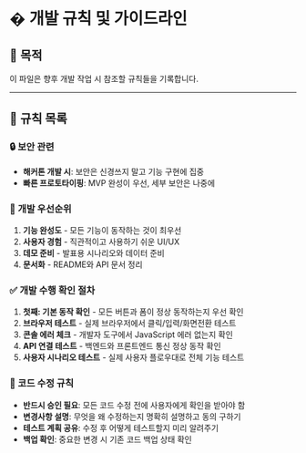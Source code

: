 # � 개발 규칙 및 가이드라인

## 🎯 목적
이 파일은 향후 개발 작업 시 참조할 규칙들을 기록합니다.

---

## 📝 규칙 목록

### 🔒 보안 관련
- **해커톤 개발 시**: 보안은 신경쓰지 말고 기능 구현에 집중
- **빠른 프로토타이핑**: MVP 완성이 우선, 세부 보안은 나중에


### 🚀 개발 우선순위
1. **기능 완성도** - 모든 기능이 동작하는 것이 최우선
2. **사용자 경험** - 직관적이고 사용하기 쉬운 UI/UX
3. **데모 준비** - 발표용 시나리오와 데이터 준비
4. **문서화** - README와 API 문서 정리

### ✅ 개발 수행 확인 절차
1. **첫째: 기본 동작 확인** - 모든 버튼과 폼이 정상 동작하는지 우선 확인
2. **브라우저 테스트** - 실제 브라우저에서 클릭/입력/화면전환 테스트
3. **콘솔 에러 체크** - 개발자 도구에서 JavaScript 에러 없는지 확인
4. **API 연결 테스트** - 백엔드와 프론트엔드 통신 정상 동작 확인
5. **사용자 시나리오 테스트** - 실제 사용자 플로우대로 전체 기능 테스트

### 🚨 코드 수정 규칙
- **반드시 승인 필요**: 모든 코드 수정 전에 사용자에게 확인을 받아야 함
- **변경사항 설명**: 무엇을 왜 수정하는지 명확히 설명하고 동의 구하기
- **테스트 계획 공유**: 수정 후 어떻게 테스트할지 미리 알려주기
- **백업 확인**: 중요한 변경 시 기존 코드 백업 상태 확인

<!-- 여기에 추가 규칙들을 더 작성하세요 -->

